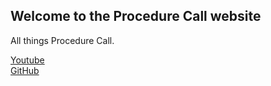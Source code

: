 ## Welcome to the Procedure Call website

All things Procedure Call.

[Youtube](https://www.youtube.com/channel/UCY4k6CICWK8BQzKxtAwPn-g)  
[GitHub](https://github.com/procedurecall)
